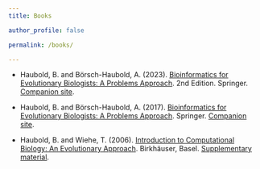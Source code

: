 ```yaml
---
title: Books

author_profile: false

permalink: /books/

---
```


+ Haubold, B. and Börsch-Haubold, A. (2023). [Bioinformatics for Evolutionary Biologists: A Problems Approach](https://link.springer.com/book/10.1007/978-3-031-20414-2). 2nd Edition. Springer. [Companion site](http://guanine.evolbio.mpg.de/beb2/).


+ Haubold, B. and Börsch-Haubold, A. (2017). [Bioinformatics for Evolutionary Biologists: A Problems Approach](https://link.springer.com/book/10.1007/978-3-319-67395-0). Springer. [Companion site](http://guanine.evolbio.mpg.de/problemsBook/).
    
+ Haubold, B. and Wiehe, T. (2006). [Introduction to Computational Biology: An Evolutionary Approach](https://link.springer.com/book/10.1007/3-7643-7387-3). Birkhäuser, Basel. [Supplementary material](http://guanine.evolbio.mpg.de/icb/).
